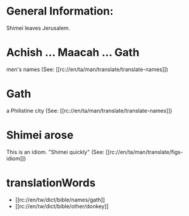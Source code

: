 # General Information:

Shimei leaves Jerusalem.

# Achish ... Maacah ... Gath

men's names (See: [[rc://en/ta/man/translate/translate-names]])

# Gath

a Philistine city (See: [[rc://en/ta/man/translate/translate-names]])

# Shimei arose

This is an idiom. "Shimei quickly" (See: [[rc://en/ta/man/translate/figs-idiom]])

# translationWords

* [[rc://en/tw/dict/bible/names/gath]]
* [[rc://en/tw/dict/bible/other/donkey]]